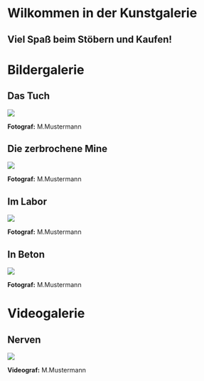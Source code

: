 <!DOCTYPE html>

<html lang="de">

<head>
<meta charset="utf-8">
<h1>Wilkommen in der Kunstgalerie</h1>
<h2>Viel Spaß beim Stöbern und Kaufen!</h2>
</head>

<body>
<h1>Bildergalerie</h1>

<h2>Das Tuch</h2>
<img src="foto1.jpg">
<p><b>Fotograf:</b> M.Mustermann</p>

<h2>Die zerbrochene Mine</h2>
<img src="foto2.jpg">
<p><b>Fotograf:</b> M.Mustermann</p>

<h2>Im Labor</h2>
<img src="foto3.jpg">
<p><b>Fotograf:</b> M.Mustermann</p>

<h2>In Beton</h2>
<img src="foto4.jpg">
<p><b>Fotograf:</b> M.Mustermann</p>

<h1>Videogalerie</h1>

<h2>Nerven</h2>
<img src="clip1.mp4">
<p><b>Videograf:</b> M.Mustermann</p>